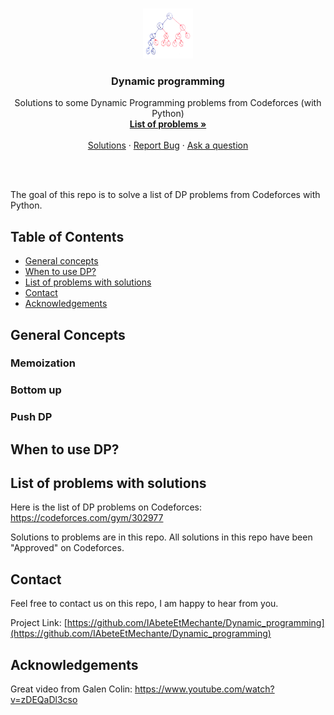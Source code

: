 <!-- PROJECT LOGO -->
<br />
<p align="center">
  <a href="https://github.com/IAbeteEtMechante/Dynamic_programming">
    <img src="Images/fibonacci-naive.png" alt="Logo" width="80" height="80">
  </a>

  <h3 align="center">Dynamic programming</h3>

  <p align="center">
    Solutions to some Dynamic Programming problems from Codeforces (with Python)
    <br />
    <a href="https://codeforces.com/gym/302977"><strong>List of problems »</strong></a>
    <br />
    <br />
    <a href="https://github.com/IAbeteEtMechante/Dynamic_programming">Solutions</a>
    ·
    <a href="https://github.com/IAbeteEtMechante/Dynamic_programming/issues">Report Bug</a>
    ·
    <a href="https://github.com/IAbeteEtMechante/Dynamic_programming/issues">Ask a question</a>
  </p>
</p>

<br>
<br>

The goal of this repo is to solve a list of DP problems from Codeforces with Python.
<br>



<!-- TABLE OF CONTENTS -->
## Table of Contents

* [General concepts](#general-concepts)
* [When to use DP?](#when-to-use-dp)
* [List of problems with solutions](#list-of-problems-with-solutions)
* [Contact](#contact)
* [Acknowledgements](#acknowledgements)


<!-- GENERAL CONCEPTS -->
## General Concepts

### Memoization

### Bottom up

### Push DP



<!-- WHEN TO USE DP -->
## When to use DP?

<!-- LIST OF PROBLEMS WITH SOLUTIONS -->
## List of problems with solutions

Here is the list of DP problems on Codeforces:
https://codeforces.com/gym/302977

Solutions to problems are in this repo. All solutions in this repo have been "Approved" on Codeforces.

<!-- CONTACT -->
## Contact

Feel free to contact us on this repo, I am happy to hear from you.

Project Link: [https://github.com/IAbeteEtMechante/Dynamic_programming](https://github.com/IAbeteEtMechante/Dynamic_programming)




<!-- ACKNOWLEDGEMENTS -->
## Acknowledgements
Great video from Galen Colin:
https://www.youtube.com/watch?v=zDEQaDl3cso
<!-- MARKDOWN LINKS & IMAGES -->
<!-- https://www.markdownguide.org/basic-syntax/#reference-style-links -->
[fibo-logo]: Images/fibonacci-naive.png

